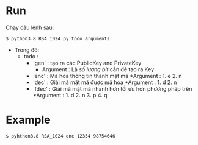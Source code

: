 # Run 
Chạy câu lệnh sau:
```
$ python3.8 RSA_1024.py todo arguments
```
* Trong đó:
    * todo :
        * 'gen' : tạo ra các PublicKey and PrivateKey
            * Argument : Là _số lượng bit_ cần đề tạo ra Key
        * 'enc' : Mã hóa thông tin thành mật mã
            *Argument : 1. e 2. n 
        * 'dec' : Giải mã mật mã được mã hóa
            *Argument : 1. d 2. n
        * 'fdec' : Giải mã mật mã nhanh hơn tối ưu hơn phương pháp trên
            *Argument : 1. d 2. n 3. p 4. q
# Example
```
$ pyhthon3.8 RSA_1024 enc 12354 98754646
```
